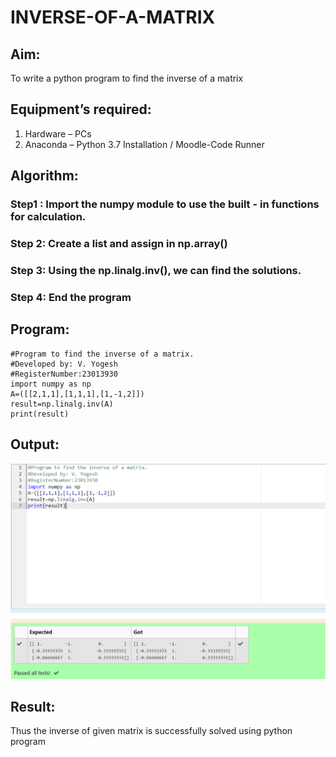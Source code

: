 # INVERSE-OF-A-MATRIX
## Aim:
To write a python program to find the inverse of a matrix
## Equipment’s required:
1. 	Hardware – PCs
2. 	Anaconda – Python 3.7 Installation / Moodle-Code Runner
## Algorithm:
### Step1 : Import the numpy module to use the built - in functions for calculation. 
### Step 2: Create a list and assign in np.array()
### Step 3: Using the np.linalg.inv(), we can find the solutions.
### Step 4: End the program

## Program:
```
#Program to find the inverse of a matrix.
#Developed by: V. Yogesh
#RegisterNumber:23013930
import numpy as np
A=([[2,1,1],[1,1,1],[1,-1,2]])
result=np.linalg.inv(A)
print(result)
```
## Output:
![output](/Screenshot%202023-12-15%20222640.png)
## Result:
Thus the inverse of given matrix is successfully solved using python program

